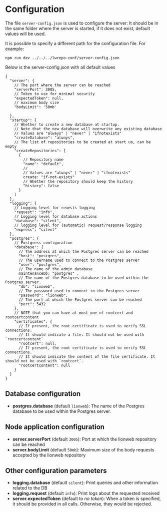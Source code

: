 # Configuration

The file `server-config.json` is used to configure the server:
It should be in the same folder where the server is started, if it does not exist, default values will be used.

It is possible to specify a different path for the configuration file.
For example:
```
npm run dev ../../../lwrepo-conf/server-config.json
```

Below is the server-config.json with all default values

````json5
{
  "server": {
    // The port where the server can be reached
    "serverPort": 3005,
    // Token to use for minimal security
    "expectedToken": null,
    // maximum body size
    "bodyLimit": '50mb'

  },
  "startup": {
    // Whether to create a new database at startup.
    // Note that the new database will overwrite any existing database  
    // Values are "always" | "never" | "ifnotexists"
    "createDatabase": "always",
    // The list of repositories to be created at start uo, can be empty
    "createRepositories": [
      {
        // Repository name
        "name": "default",
        //
        // Values are "always" | "never" | "ifnotexists"
        create: "if-not-exists"
        // Whether the repository should keep the history
        "history": false
      }
    ]
  },
  "logging": {
    // Logging level for reuests logging
    "request": "info",
    // Logging level for database actions
    "database": "silent",
    // logging level for (automatic) request/response logging
    "express": "silent"
  },
  "postgres": {
    // Postgress configuration
    "database": {
      // The address at which the Postgres server can be reached
      "host": "postgres",
      // The username used to connect to the Postgres server
      "user": "postgres",
      // The name of the admin database
      maintenanceDb: "postgres" ,
      // The name of the Postgres database to be used within the Postgres server.
      "db": "lionweb",
      // The password used to connect to the Postgres server
      "password": "lionweb",
      // The port at which the Postgres server can be reached
      "port": 5432
    },
    // NOTE that you can have at most one of rootcert and rootcertcontent
    "certificates": {
      // If present, the root certificate is used to verify SSL connections. 
      // It should indicate a file. It should not be used with `rootcertcontent`
      "rootcert": null,
      // If present, the root certificate is used to verify SSL connections.
      // It should indicate the content of the file certificate. It should not be used with `rootcert`.
      "rootcertcontent": null
    }
  }
}

````

## Database configuration

* **postgres.database** (default `lionweb`): The name of the Postgres database to be used within the Postgres server.

## Node application configuration

* **server.serverPort** (default `3005`): Port at which the lionweb repository can be reached
* **server.bodyLimit** (default `50mb`): Maximum size of the body requests accepted by the lionweb repository

## Other configuration parameters

* **logging.database** (default `silent`): Print queries and other information related to the DB
* **logging.request** (default `info`): Print logs about the requested received
* **server.expectedToken** (default to _no token_): When a token is specified, it should be provided in all calls. 
  Otherwise, they would be rejected.
